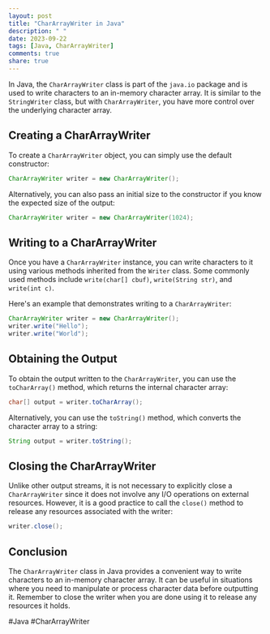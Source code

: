 ```yaml
---
layout: post
title: "CharArrayWriter in Java"
description: " "
date: 2023-09-22
tags: [Java, CharArrayWriter]
comments: true
share: true
---
```


In Java, the `CharArrayWriter` class is part of the `java.io` package and is used to write characters to an in-memory character array. It is similar to the `StringWriter` class, but with `CharArrayWriter`, you have more control over the underlying character array.

## Creating a CharArrayWriter

To create a `CharArrayWriter` object, you can simply use the default constructor:

```java
CharArrayWriter writer = new CharArrayWriter();
```

Alternatively, you can also pass an initial size to the constructor if you know the expected size of the output:

```java
CharArrayWriter writer = new CharArrayWriter(1024);
```

## Writing to a CharArrayWriter

Once you have a `CharArrayWriter` instance, you can write characters to it using various methods inherited from the `Writer` class. Some commonly used methods include `write(char[] cbuf)`, `write(String str)`, and `write(int c)`.

Here's an example that demonstrates writing to a `CharArrayWriter`:

```java
CharArrayWriter writer = new CharArrayWriter();
writer.write("Hello");
writer.write("World");
```

## Obtaining the Output

To obtain the output written to the `CharArrayWriter`, you can use the `toCharArray()` method, which returns the internal character array:

```java
char[] output = writer.toCharArray();
```

Alternatively, you can use the `toString()` method, which converts the character array to a string:

```java
String output = writer.toString();
```

## Closing the CharArrayWriter

Unlike other output streams, it is not necessary to explicitly close a `CharArrayWriter` since it does not involve any I/O operations on external resources. However, it is a good practice to call the `close()` method to release any resources associated with the writer:

```java
writer.close();
```

## Conclusion

The `CharArrayWriter` class in Java provides a convenient way to write characters to an in-memory character array. It can be useful in situations where you need to manipulate or process character data before outputting it. Remember to close the writer when you are done using it to release any resources it holds.

#Java #CharArrayWriter